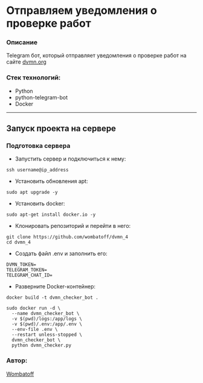 # Отправляем уведомления о проверке работ
### Описание
Telegram бот, который отправляет уведомления о проверке работ на сайте [dvmn.org](https://dvmn.org/)

### Стек технологий:
- Python
- python-telegram-bot
- Docker
---


## Запуск проекта на сервере

### Подготовка сервера
- Запустить сервер и подключиться к нему:
```
ssh username@ip_address
```
- Установить обновления apt:
```
sudo apt upgrade -y
```
- Установить docker:
```
sudo apt-get install docker.io -y
```

- Клонировать репозиторий и перейти в него:
```
git clone https://github.com/wombatoff/dvmn_4
cd dvmn_4
```
- Создать файл .env и заполнить его:
```
DVMN_TOKEN=
TELEGRAM_TOKEN=
TELEGRAM_CHAT_ID=
```
- Разверните Docker-контейнер:
```
docker build -t dvmn_checker_bot .
```
```
sudo docker run -d \
  --name dvmn_checker_bot \
  -v $(pwd)/logs:/app/logs \
  -v $(pwd)/.env:/app/.env \
  --env-file .env \
  --restart unless-stopped \
  dvmn_checker_bot \
  python dvmn_checker.py
```
### Автор:

[Wombatoff](https://github.com/wombatoff/)
